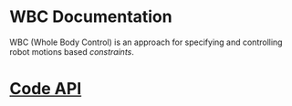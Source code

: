 # WBC Documentation

WBC (Whole Body Control) is an approach for specifying and controlling robot motions based *constraints*.

# [Code API](http://buildsrv01/apis/dfki-control/wbc/)
